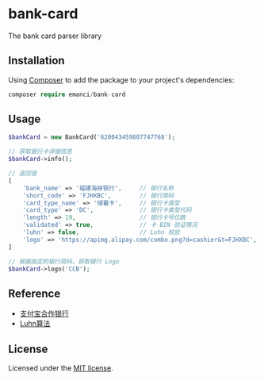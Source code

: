# bank-card

The bank card parser library

## Installation

Using [Composer](https://getcomposer.org) to add the package to your project's dependencies:

```php
composer require emanci/bank-card
```

## Usage

```php
$bankCard = new BankCard('620043459807747768');

// 获取银行卡详细信息
$bankCard->info();

// 返回值
[
    'bank_name' => '福建海峡银行',     // 银行名称
    'short_code' => 'FJHXBC',        // 银行简码
    'card_type_name' => '储蓄卡',     // 银行卡类型
    'card_type' => 'DC',             // 银行卡类型代码
    'length' => 19,                  // 银行卡号位数
    'validated' => true,             // 卡 BIN 验证情况
    'luhn' => false,                 // Luhn 校验
    'logo' => 'https://apimg.alipay.com/combo.png?d=cashier&t=FJHXBC',   // 银行 Logo
]

// 根据指定的银行简码，获取银行 Logo
$bankCard->logo('CCB');
```

## Reference
 - [支付宝合作银行](https://ab.alipay.com/i/yinhang.htm)
 - [Luhn算法](https://zh.wikipedia.org/wiki/Luhn%E7%AE%97%E6%B3%95)

## License

Licensed under the [MIT license](https://github.com/emanci/bank-card/blob/master/LICENSE).
